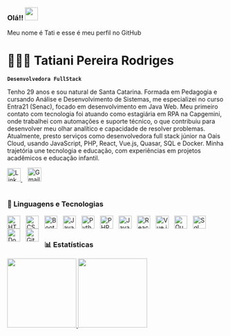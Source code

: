 
### Olá!! <img src="https://raw.githubusercontent.com/MartinHeinz/MartinHeinz/master/wave.gif" width="30px">
Meu nome é Tati e esse é meu perfil no GitHub  
#
# 👩🏻‍💻 Tatiani Pereira Rodriges
**`Desenvolvedora FullStack`**

Tenho 29 anos e sou natural de Santa Catarina. Formada em Pedagogia e cursando Análise e Desenvolvimento de Sistemas, me especializei no curso Entra21 (Senac), focado em desenvolvimento em Java Web. Meu primeiro contato com tecnologia foi atuando como estagiária em RPA na Capgemini, onde trabalhei com automações e suporte técnico, o que contribuiu para desenvolver meu olhar analítico e capacidade de resolver problemas. Atualmente, presto serviços como desenvolvedora full stack júnior na Oais Cloud, usando JavaScript, PHP, React, Vue.js, Quasar, SQL e Docker. Minha trajetória une tecnologia e educação, com experiências em projetos acadêmicos e educação infantil.
<p align="left" justify="center">
  <a href="https://www.linkedin.com/in/tatianipereirarodrigues" target="_blank">
  <img width="31px" alt="LinkedIn" title="LinkedIn" src="https://cdn.jsdelivr.net/gh/devicons/devicon@latest/icons/linkedin/linkedin-original.svg"/>
</a>
  &#8287;&#8287;
<a href="mailto:rodriguespereiratatiani@gmail.com">
  <img width="32px" alt="Gmail" title="Gmail" src="https://upload.wikimedia.org/wikipedia/commons/4/4e/Gmail_Icon.png"/>
</a>
</p>

#

### 🤖 Linguagens e Tecnologias

<img 
    align="left" 
    alt="HTML"
    title="HTML" 
    width="30px" 
    style="padding-right: 10px;" 
    src="https://cdn.jsdelivr.net/gh/devicons/devicon@latest/icons/html5/html5-original.svg" 
/>
<img 
    align="left" 
    alt="CSS" 
    title="CSS"
    width="30px" 
    style="padding-right: 10px;" 
    src="https://cdn.jsdelivr.net/gh/devicons/devicon@latest/icons/css3/css3-original.svg" 
/>
<img 
    align="left" 
    alt="Bootstrap"
    title="Bootstrap" 
    width="30px" 
    style="padding-right: 10px;" 
    src="https://cdn.jsdelivr.net/gh/devicons/devicon@latest/icons/bootstrap/bootstrap-original.svg" 
/>
<img 
    align="left" 
    alt="Java" 
    title="Java"
    width="30px" 
    style="padding-right: 10px;" 
    src="https://cdn.jsdelivr.net/gh/devicons/devicon@latest/icons/java/java-original.svg" 
/>
<img 
    align="left" 
    alt="Python" 
    title="Python"
    width="30px" 
    style="padding-right: 10px;" 
    src="https://cdn.jsdelivr.net/gh/devicons/devicon@latest/icons/python/python-original.svg" 
/>
<img 
    align="left" 
    alt="PHP" 
    title="PHP"
    width="30px" 
    style="padding-right: 10px;" 
    src="https://cdn.jsdelivr.net/gh/devicons/devicon@latest/icons/php/php-original.svg" 
/>
<img 
    align="left" 
    alt="JavaScript" 
    title="JavaScript"
    width="30px" 
    style="padding-right: 10px;" 
    src="https://cdn.jsdelivr.net/gh/devicons/devicon@latest/icons/javascript/javascript-original.svg" 
/>
<img 
    align="left" 
    alt="React"
    title="React" 
    width="30px" 
    style="padding-right: 10px;" 
    src="https://cdn.jsdelivr.net/gh/devicons/devicon@latest/icons/react/react-original.svg" 
/>

<img 
    align="left" 
    alt="Vue.js"
    title="Vue.js" 
    width="30px" 
    style="padding-right: 10px;" 
    src="https://cdn.jsdelivr.net/gh/devicons/devicon@latest/icons/vuejs/vuejs-original.svg"
/>
<img 
    align="left" 
    alt="Quasar"
    title="Quasar" 
    width="30px" 
    style="padding-right: 10px;" 
    src="https://cdn.jsdelivr.net/gh/devicons/devicon@latest/icons/quasar/quasar-original.svg" 
/>
<img 
    align="left" 
    alt="Sql" 
    title="Sql"
    width="30px" 
    style="padding-right: 10px;" 
    src="https://cdn.jsdelivr.net/gh/devicons/devicon@latest/icons/mysql/mysql-original.svg" 
/>
<img 
    align="left" 
    alt="Docker" 
    title="Docker"
    width="30px" 
    style="padding-right: 10px;" 
    src="https://cdn.jsdelivr.net/gh/devicons/devicon@latest/icons/docker/docker-original.svg" 
/>
<img 
    align="left" 
    alt="Git" 
    title="Git"
    width="30px" 
    style="padding-right: 10px;" 
    src="https://cdn.jsdelivr.net/gh/devicons/devicon@latest/icons/git/git-original.svg" 
/>

<br/>

#

### 📊 Estatísticas
<div align="left">
  <a href="https://github.com/tatianirodrigues">
<img height="160em" src="https://github-readme-stats.vercel.app/api?username=tatianirodrigues&show_icons=true&theme=solarized-light&include_all_commits=true&locale=pt-br&count_private=true" />
<img height="160em" src="https://github-readme-stats.vercel.app/api/top-langs/?username=tatianirodrigues&layout=compact&custom_title=Tecnologias&langs_count=9&theme=solarized-light&cache_seconds=86400" />









